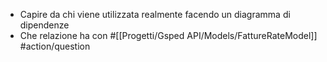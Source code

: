 - Capire da chi viene utilizzata realmente facendo un diagramma di dipendenze
- Che relazione ha con #[[Progetti/Gsped API/Models/FattureRateModel]] #action/question